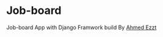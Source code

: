 # Job-board
Job-board App with Django Framwork build By <a href="https://github.com/ahmed3zzt">Ahmed Ezzt</a>
